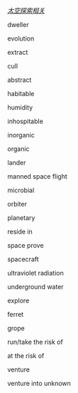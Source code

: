 <u>*太空探索相关*</u>

dweller

evolution

extract

cull

abstract

habitable

humidity

inhospitable

inorganic

organic

lander

manned space flight

microbial

orbiter

planetary

reside in

space prove

spacecraft

ultraviolet radiation

underground water

explore

ferret

grope

run/take the risk of

at the risk of

venture

venture into unknown






